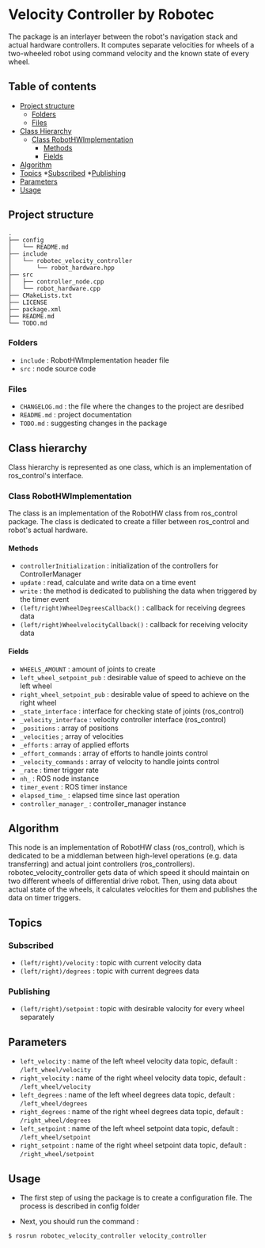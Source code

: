 # Velocity Controller by Robotec
The package is an interlayer between the robot's navigation stack and actual hardware controllers. It computes separate velocities for wheels of a two-wheeled robot using command velocity and the known state of every wheel. 

## Table of contents
* [Project structure](#project_structure)
    * [Folders](#folders)
    * [Files](#files)
* [Class Hierarchy](#class_hierarchy)
    * [Class RobotHWImplementation](#class_robothwimplementation)
        * [Methods](#methods)
        * [Fields](#fields)
* [Algorithm](#algorithm)
* [Topics](#topics)
    *[Subscribed](#subscribed)
    *[Publishing](#publishing)
* [Parameters](#parameters)
* [Usage](#usage)


## Project structure
```
.
├── config
│   └── README.md
├── include
│   └── robotec_velocity_controller
│       └── robot_hardware.hpp
├── src
│   ├── controller_node.cpp
│   └── robot_hardware.cpp
├── CMakeLists.txt
├── LICENSE
├── package.xml
├── README.md
└── TODO.md

```

### Folders
* `include` : RobotHWImplementation header file
* `src` : node source code

### Files
* `CHANGELOG.md` : the file where the changes to the project are desribed
* `README.md` : project documentation
* `TODO.md` : suggesting changes in the package 

## Class hierarchy
Class hierarchy is represented as one class, which is an implementation of ros_control's interface. 

### Class RobotHWImplementation
The class is an implementation of the RobotHW class from ros_control package. The class is dedicated to create a filler between ros_control and robot's actual hardware.

#### Methods
* `controllerInitialization` : initialization of the controllers for ControllerManager
* `update` : read, calculate and write data on a time event
* `write` : the method is dedicated to publishing the data when triggered by the timer event
* `(left/right)WheelDegreesCallback()` : callback for receiving degrees data
* `(left/right)WheelvelocityCallback()` : callback for receiving velocity data

#### Fields
* `WHEELS_AMOUNT` : amount of joints to create
* `left_wheel_setpoint_pub` : desirable value of speed to achieve on the left wheel
* `right_wheel_setpoint_pub` : desirable value of speed to achieve on the right wheel
* `_state_interface` : interface for checking state of joints (ros_control)
* `_velocity_interface` : velocity controller interface (ros_control)
* `_positions` : array of positions
* `_velocities` ; array of velocities
* `_efforts` : array of applied efforts
* `_effort_commands` : array of efforts to handle joints control
* `_velocity_commands` : array of velocity to handle joints control
* `_rate` : timer trigger rate 
* `nh_` : ROS node instance
* `timer_event` : ROS timer instance
* `elapsed_time_` : elapsed time since last operation
* `controller_manager_` : controller_manager instance

## Algorithm
This node is an implementation of RobotHW class (ros_control), which is dedicated to be a middleman between high-level operations (e.g. data transferring) and actual joint controllers (ros_controllers). robotec_velocity_controller gets data of which speed it should maintain on two different wheels of differential drive robot. Then, using data about actual state of the wheels, it calculates velocities for them and publishes the data on timer triggers.

## Topics
### Subscribed
* `(left/right)/velocity` : topic with current velocity data
* `(left/right)/degrees` : topic with current degrees data

### Publishing
* `(left/right)/setpoint` : topic with desirable valocity for every wheel separately

## Parameters
* `left_velocity` : name of the left wheel velocity data topic, default : `/left_wheel/velocity`
* `right_velocity` : name of the right wheel velocity data topic, default : `/left_wheel/velocity`
* `left_degrees` : name of the left wheel degrees data topic, default : `/left_wheel/degrees`
* `right_degrees` : name of the right wheel degrees data topic, default : `/right_wheel/degrees`
* `left_setpoint` : name of the left wheel setpoint data topic, default : `/left_wheel/setpoint`
* `right_setpoint` : name of the right wheel setpoint data topic, default : `/right_wheel/setpoint`

## Usage
* The first step of using the package is to create a configuration file. The process is described in config folder

* Next, you should run the command :
```
$ rosrun robotec_velocity_controller velocity_controller
```